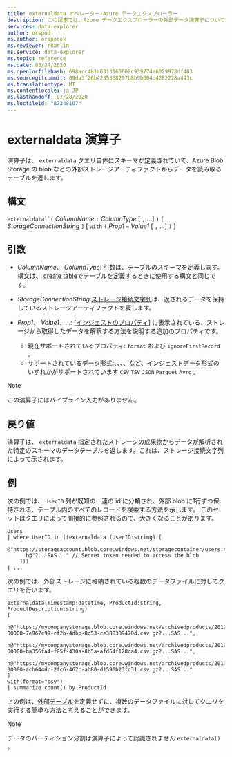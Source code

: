 ```yaml
---
title: externaldata オペレーター-Azure データエクスプローラー
description: この記事では、Azure データエクスプローラーの外部データ演算子について説明します。
services: data-explorer
author: orspod
ms.author: orspodek
ms.reviewer: rkarlin
ms.service: data-explorer
ms.topic: reference
ms.date: 03/24/2020
ms.openlocfilehash: 698acc481a6313160602c939774a6029978df483
ms.sourcegitcommit: 09da3f26b4235368297b8b9b604d4282228a443c
ms.translationtype: MT
ms.contentlocale: ja-JP
ms.lasthandoff: 07/28/2020
ms.locfileid: "87348107"
---
```

# <a name="externaldata-operator"></a>externaldata 演算子

演算子は、 `externaldata` クエリ自体にスキーマが定義されていて、Azure Blob Storage の blob などの外部ストレージアーティファクトからデータを読み取るテーブルを返します。

## <a name="syntax"></a>構文

`externaldata``(` *ColumnName* `:` *ColumnType* [ `,` ...] `)` `[` *StorageConnectionString* `]` [ `with` `(` *Prop1* `=` *Value1* [ `,` ...] `)` ]

## <a name="arguments"></a>引数

* *ColumnName*、 *ColumnType*: 引数は、テーブルのスキーマを定義します。
  構文は、 [create table](../management/create-table-command.md)でテーブルを定義するときに使用する構文と同じです。

* *StorageConnectionString*:[ストレージ接続文字列](../api/connection-strings/storage.md)は、返されるデータを保持しているストレージアーティファクトを表します。

* *Prop1*、 *Value1*、...: [[インジェストのプロパティ](../../ingestion-properties.md)] に表示されている、ストレージから取得したデータを解釈する方法を説明する追加のプロパティです。
    * 現在サポートされているプロパティ: `format` および `ignoreFirstRecord` 。
    * サポートされているデータ形式:、、、、など、[インジェストデータ形式](../../ingestion-supported-formats.md)のいずれかがサポートされています `CSV` `TSV` `JSON` `Parquet` `Avro` 。

> [!NOTE]
> この演算子にはパイプライン入力がありません。

## <a name="returns"></a>戻り値

演算子は、 `externaldata` 指定されたストレージの成果物からデータが解析された特定のスキーマのデータテーブルを返します。これは、ストレージ接続文字列によって示されます。

## <a name="examples"></a>例

次の例では、 `UserID` 列が既知の一連の id に分類され、外部 blob に1行ずつ保持される、テーブル内のすべてのレコードを検索する方法を示します。
このセットはクエリによって間接的に参照されるので、大きくなることがあります。

```kusto
Users
| where UserID in ((externaldata (UserID:string) [
    @"https://storageaccount.blob.core.windows.net/storagecontainer/users.txt"
      h@"?...SAS..." // Secret token needed to access the blob
    ]))
| ...
```

次の例では、外部ストレージに格納されている複数のデータファイルに対してクエリを行います。

```kusto
externaldata(Timestamp:datetime, ProductId:string, ProductDescription:string)
[
  h@"https://mycompanystorage.blob.core.windows.net/archivedproducts/2019/01/01/part-00000-7e967c99-cf2b-4dbb-8c53-ce388389470d.csv.gz?...SAS...",
  h@"https://mycompanystorage.blob.core.windows.net/archivedproducts/2019/01/02/part-00000-ba356fa4-f85f-430a-8b5a-afd64f128ca4.csv.gz?...SAS...",
  h@"https://mycompanystorage.blob.core.windows.net/archivedproducts/2019/01/03/part-00000-acb644dc-2fc6-467c-ab80-d1590b23fc31.csv.gz?...SAS..."
]
with(format="csv")
| summarize count() by ProductId
```

上の例は、[外部テーブル](schema-entities/externaltables.md)を定義せずに、複数のデータファイルに対してクエリを実行する簡単な方法と考えることができます。

> [!NOTE]
> データのパーティション分割は演算子によって認識されません `externaldata()` 。
